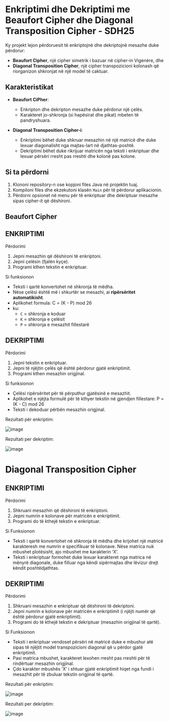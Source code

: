 # Enkriptimi dhe Dekriptimi me Beaufort Cipher dhe Diagonal Transposition Cipher - SDH25

Ky projekt lejon përdoruesit të enkriptojnë dhe dekriptojnë mesazhe duke përdorur:
- **Beaufort Cipher**, një cipher simetrik i bazuar në cipher-in Vigenère, dhe
- **Diagonal Transposition Cipher**, një cipher transpozicioni kolonash që riorganizon shkronjat në një model të caktuar.

## Karakteristikat

- **Beaufort CiPher**:
  - Enkripton dhe dekripton mesazhe duke përdorur një çelës.
  - Karakteret jo-shkronja (si hapësirat dhe pikat) mbeten të pandryshuara.

- **Diagonal Transposition Cipher-i**:
   - Enkriptimi bëhet duke shkruar mesazhin në një matricë dhe duke lexuar diagonalisht nga majtas-lart në djathtas-poshtë.
   - Dekriptimi bëhet duke rikrijuar matricën nga teksti i enkriptuar dhe lexuar përsëri rresht pas rreshti dhe kolonë pas kolone.



## Si ta përdorni

1. Klononi repository-n ose kopjoni files Java në projektin tuaj.
2. Kompiloni files dhe ekzekutoni klasën `Main` për të përdorur aplikacionin.
3. Përdorni opsionet në menu për të enkriptuar dhe dekriptuar mesazhe sipas cipher-it që dëshironi.

## Beaufort Cipher

## ENKRIPTIMI

  Përdorimi

1. Jepni mesazhin që dëshironi të enkriptoni.
2. Jepni çelësin (fjalën kyçe).
3. Programi kthen tekstin e enkriptuar.

  Si funksionon

- Teksti i qartë konvertohet në shkronja të mëdha.
- Nëse çelësi është më i shkurtër se mesazhi, ai **ripërsëritet automatikisht**.
- Aplikohet formula:
                    C = (K - P) mod 26
- ku:
  - `C` = shkronja e koduar  
  - `K` = shkronja e çelësit  
  - `P` = shkronja e mesazhit fillestarë
  
## DEKRIPTIMI

  Përdorimi

1. Jepni tekstin e enkriptuar.
2. Jepni të njëjtin çelës që është përdorur gjatë enkriptimit.
3. Programi kthen mesazhin origjinal.

  Si funksionon

- Çelësi ripërsëritet për të përputhur gjatësinë e mesazhit.
- Aplikohet e njëjta formulë për të kthyer tekstin në gjendjen fillestare:
                    P = (K - C) mod 26
- Teksti i dekoduar përbën mesazhin origjinal.

Rezultati për enkriptim:

![image](https://github.com/user-attachments/assets/f19caa79-44c5-45d2-bf72-18ad402eab3c)

Rezultati per dekriptim:

![image](https://github.com/user-attachments/assets/1ed986e8-c776-4365-9089-4c9620dce92b)

  
# Diagonal Transposition Cipher

## ENKRIPTIMI 

 Përdorimi

1. Shkruani mesazhin që dëshironi të enkriptoni.  
2. Jepni numrin e kolonave për matricën e enkriptimit.  
3. Programi do të kthejë tekstin e enkriptuar.  

 Si Funksionon

- Teksti i qartë konvertohet në shkronja të mëdha dhe krijohet një matricë karakteresh me numrin e specifikuar të kolonave. Nëse matrica nuk mbushet plotësisht, ajo mbushet me karakterin ‘X’.  
- Teksti i enkriptuar formohet duke lexuar karakteret nga matrica në mënyrë diagonale, duke filluar nga këndi sipërmajtas dhe lëvizur drejt këndit poshtëdjathtas.

## DEKRIPTIMI

 Përdorimi

1. Shkruani mesazhin e enkriptuar që dëshironi të dekriptoni.  
2. Jepni numrin e kolonave për matricën e enkriptimit (i njëjti numër që është përdorur gjatë enkriptimit).  
3. Programi do të kthejë tekstin e dekriptuar (mesazhin origjinal të qartë).  

 Si Funksionon

- Teksti i enkriptuar vendoset përsëri në matricë duke e mbushur atë sipas të njëjtit model transpozicioni diagonal që u përdor gjatë enkriptimit.  
- Pasi matrica mbushet, karakteret lexohen rresht pas rreshti për të rindërtuar mesazhin origjinal.  
- Çdo karakter mbushës ‘X’ i shtuar gjatë enkriptimit hiqet nga fundi i mesazhit për të zbuluar tekstin origjinal të qartë.

Rezultati për enkriptim:

![image](https://github.com/user-attachments/assets/812080e0-7bc9-42d8-bc9a-2f83b4800d17)

Rezultati per dekriptim:

![image](https://github.com/user-attachments/assets/6f6bef7a-0752-4c6f-9cbc-766b2cebb52c)

